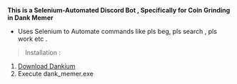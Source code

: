 **This is a Selenium-Automated Discord Bot , Specifically for Coin Grinding in Dank Memer**
* Uses Selenium to Automate commands like pls beg, pls search , pls work etc .

>Installation :
1. [Download Dankium](https://minhaskamal.github.io/DownGit/#/home?url=https://github.com/Vishard-006/Dankium/tree/main/output/dank_memer)
2. Execute dank_memer.exe








